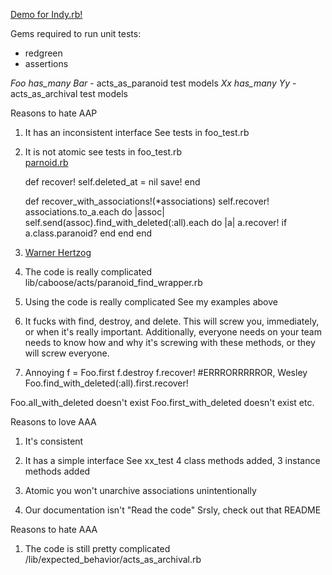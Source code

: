 [Demo for Indy.rb!](http://github.com/janxious/indyrb_archival_demo)

Gems required to run unit tests:

* redgreen
* assertions

_Foo has_many Bar_ - acts_as_paranoid test models
_Xx has_many Yy_ - acts_as_archival test models

Reasons to hate AAP
1. It has an inconsistent interface
See tests in foo_test.rb

2. It is not atomic
see tests in foo_test.rb<br />
[parnoid.rb](http://github.com/technoweenie/acts_as_paranoid/blob/master/lib/caboose/acts/paranoid.rb)

    def recover!
      self.deleted_at = nil
      save!
    end
     
    def recover_with_associations!(*associations)
      self.recover!
      associations.to_a.each do |assoc|
        self.send(assoc).find_with_deleted(:all).each do |a|
          a.recover! if a.class.paranoid?
        end
      end
    end

3. [Warner Hertzog](http://www.youtube.com/watch?v=FxKtZmQgxrI)

4. The code is really complicated
lib/caboose/acts/paranoid_find_wrapper.rb

5. Using the code is really complicated
See my examples above

6. It fucks with find, destroy, and delete.  This will screw you, immediately, or when it's really important. Additionally, everyone needs on your team needs to know how and why it's screwing with these methods, or they will screw everyone.

7. Annoying
f = Foo.first
f.destroy
f.recover! #ERRRORRRRROR, Wesley
Foo.find_with_deleted(:all).first.recover!

Foo.all_with_deleted doesn't exist
Foo.first_with_deleted doesn't exist
etc.


Reasons to love AAA
1. It's consistent

2. It has a simple interface
See xx_test
4 class methods added, 3 instance methods added

3. Atomic
you won't unarchive associations unintentionally

4. Our documentation isn't "Read the code"
Srsly, check out that README

Reasons to hate AAA
1. The code is still pretty complicated
/lib/expected_behavior/acts_as_archival.rb
